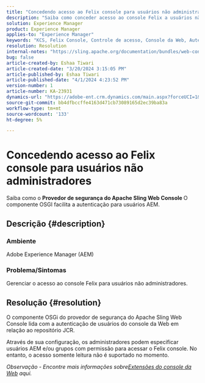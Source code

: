 ```yaml
---
title: "Concedendo acesso ao Felix console para usuários não administradores"
description: "Saiba como conceder acesso ao console Felix a usuários não administradores usando o provedor de segurança do console da Web do Apache Sling."
solution: Experience Manager
product: Experience Manager
applies-to: "Experience Manager"
keywords: "KCS, Felix Console, Controle de acesso, Console da Web, Autenticação, Configuração, Acesso somente leitura, Usuários de AEM, Componente OSGi"
resolution: Resolution
internal-notes: "https://sling.apache.org/documentation/bundles/web-console-extensions.html"
bug: false
article-created-by: Eshaa Tiwari
article-created-date: "3/20/2024 3:15:05 PM"
article-published-by: Eshaa Tiwari
article-published-date: "4/1/2024 4:23:52 PM"
version-number: 1
article-number: KA-23931
dynamics-url: "https://adobe-ent.crm.dynamics.com/main.aspx?forceUCI=1&pagetype=entityrecord&etn=knowledgearticle&id=ed95c99e-cce6-ee11-904c-6045bd03c412"
source-git-commit: bb4dfbccffe4163d471cb73089165d2ec39ba83a
workflow-type: tm+mt
source-wordcount: '133'
ht-degree: 5%

---
```


# Concedendo acesso ao Felix console para usuários não administradores


Saiba como o <b>Provedor de segurança do Apache Sling Web Console </b>O componente OSGI facilita a autenticação para usuários AEM.



## Descrição {#description}


### Ambiente

Adobe Experience Manager (AEM)

### Problema/Sintomas

Gerenciar o acesso ao console Felix para usuários não administradores.


## Resolução {#resolution}


O componente OSGi do provedor de segurança do Apache Sling Web Console lida com a autenticação de usuários do console da Web em relação ao repositório JCR.

Através de sua configuração, os administradores podem especificar usuários AEM e/ou grupos com permissão para acessar o Felix console. No entanto, o acesso somente leitura não é suportado no momento.

*Observação - Encontre mais informações sobre[Extensões do console da Web](https://sling.apache.org/documentation/bundles/web-console-extensions.html) aqui.*
